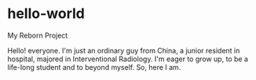 # hello-world
My Reborn Project

Hello! everyone.
I'm just an ordinary guy from China, a junior resident in hospital, majored in Interventional Radiology.
I'm eager to grow up, to be a life-long student and to beyond myself.
So, here I am.

